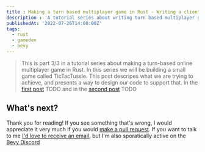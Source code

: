 ```yaml
---
title : Making a turn based multiplayer game in Rust - Writing a client using Bevy (part 3/3)
description : 'A tutorial series about writing turn based multiplayer games using Rust and the Bevy game engine. This part 3/3 which goes into TODO'
publishedAt: '2022-07-26T14:00:00Z'
tags: 
  - rust
  - gamedev
  - bevy
---
```


> This is part 3/3 in a tutorial series about making a turn-based online multiplayer game in Rust. In this series we will be building a small game called TicTacTussle. This post descripes what we are trying to achieve, and presents a way to design our code to support that. In the [first post](TODO) TODO and in the [second post](TODO) TODO


## What's next?
Thank you for reading! If you see something that's wrong, I would appreciate it very much if you would [make a pull request](TODO). If you want to talk to me [I'd love to receive an email](mailto:herlufbaggesen13@gmail.com), but I'm also sporatically active on the [Bevy Discord](https://discord.gg/bevy)
